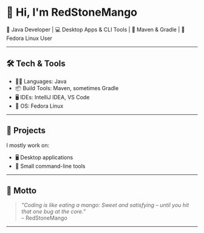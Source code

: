 # 👋 Hi, I'm RedStoneMango

🧪 Java Developer | 💻 Desktop Apps & CLI Tools | 🧰 Maven & Gradle | 🧠 Fedora Linux User

---

## 🛠️ Tech & Tools

- 👨‍💻 Languages: Java
- 📦 Build Tools: Maven, sometimes Gradle
- 🖥️ IDEs: IntelliJ IDEA, VS Code
- 🐧 OS: Fedora Linux

---

## 🧩 Projects

I mostly work on:

- 🖥️ Desktop applications
- 📜 Small command-line tools

---

## 💬 Motto

> _"Coding is like eating a mango: Sweet and satisfying – until you hit that one bug at the core."_  
> – RedStoneMango

---
